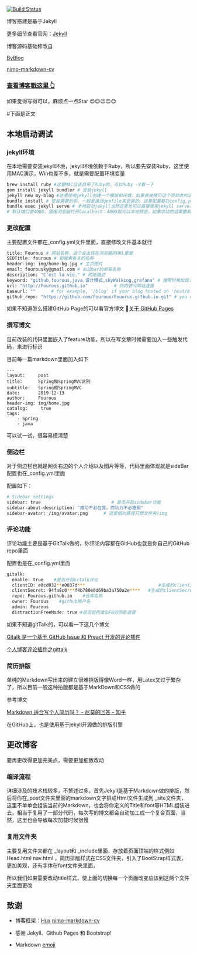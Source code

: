 [![Build Status](https://travis-ci.org/Fourous/Fourous.github.io.svg?branch=master)](https://travis-ci.org/Fourous/Fourous.github.io)

博客搭建是基于Jekyll 

更多细节查看官网：[Jekyll](http://jekyllcn.com/)

博客源码基础修改自

 [ByBlog](https://github.com/qiubaiying/qiubaiying.github.io)

[nimo-markdown-cv](https://github.com/wodeni/nimo-markdown-cv)

### [查看博客戳这里 👆](http://qiubaiying.github.io)

如果觉得写得可以，麻烦点一点Star :wink::wink::wink::wink::wink:

#下面是正文

## 本地启动调试

### jekyll环境

在本地需要安装jekyll环境，jekyll环境依赖于Ruby，所以要先安装Ruby，这里使用MAC演示，Win也差不多，就是需要配置环境变量

```bash
brew install ruby #这里MAC应该自带了Ruby的，可以Ruby -V看一下
gem install jekyll bundler # 安装jekyll
jekyll new my-blog #这里使用jekyll创建一个模版和环境，如果直接拷贝这个项目改的话，直接省略这一步
bundle install # 安装需要的包，一般是通过gemfile来安装的，这里配置都在config.yml里面
bundle exec jekyll serve # 本地启动jekyll当然这里也可以直接使用jekyll serve来启动，注意当前路径
# 默认端口是4000，直接浏览器打开localhost：4000就可以本地预览，如果改动的话需要刷新浏览器
```



### 更改配置

主要配置文件都在_config.yml文件里面，直接修改文件基本就行

``` bash
title: Fourous # 网站名称，这个会出现在浏览器的URL里面
SEOTitle: fourous # 和搜索有关的名称
header-img: img/home-bg.jpg # 主页图片
email: fourousky@gmail.com # 右边bar的邮箱名称
description: "C’est la vie." # 网站描述
keyword: "github,fourous,java,设计模式,skyWalking,grafana" # 搜索时候出现关键字
url: "http://Fourous.github.io"          # 你的访问网站连接
baseurl: ""      # for example, '/blog' if your blog hosted on 'host/blog'
github_repo: "https://github.com/Fourous/Fouorus.github.io.git" # you code repository
```

如果不知道怎么搭建GitHub Page的可以看官方博文 :fist_right:[关于 GitHub Pages](https://help.github.com/cn/github/working-with-github-pages/about-github-pages)

### 撰写博文

目前改装的代码里面嵌入了feature功能，所以在写文章时候需要加入一些触发代码，来进行标识

目前每一篇markdown里面加入如下

```
---
layout:     post
title:      Spring和SpringMVC区别
subtitle:   Spring和SpringMVC
date:       2019-12-13
author:     Fourous
header-img: img/home.jpg
catalog: 	 true
tags:
    - Spring
    - java
```

可以试一试，很容易摸清楚

### 侧边栏

对于侧边栏也就是网页右边的个人介绍以及图片等等，代码里面体现就是sideBar配置也在_config.yml里面

配置如下：

```bash
# Sidebar settings
sidebar: true                           # 是否开启sidebar功能
sidebar-about-description: "成功不必在我，而功力不必唐捐"
sidebar-avatar: /img/avatar.png      # 这里相对路径只想文件夹/img
```

### 评论功能

评论功能主要是基于GitTalk做的，你评论内容都在GitHub也就是你自己的GitHub repo里面

配置也是在_config.yml里面

```bash
gitalk:
  enable: true    #是否开启Gitalk评论
  clientID: e0cd032**e0837d***                            #生成的clientID
  clientSecret: 94fa8c0***f4b780e0d69ba3a750a2e****   #生成的clientSecret
  repo: Fourous.github.io    #仓库名称
  owner: Fourous    #github用户名
  admin: Fourous
  distractionFreeMode: true #是否启用类似FB的阴影遮罩

```

如果不知道gitTalk的，可以看一下这几个博文

[Gitalk 是一个基于 GitHub Issue 和 Preact 开发的评论插件](https://github.com/gitalk/gitalk/blob/master/readme-cn.md)

[个人博客评论插件之gittalk](https://juejin.im/post/5d7734b5518825680e34cabf)

### 简历排版

单纯的Markdown写出来的建立很难排版得像Word一样，用Latex又过于繁杂了，所以目前一般这种拍版都是基于MarkDown和CSS做的

参考博文

[Markdown 适合写个人简历吗？ - 尼莫的回答 - 知乎]( https://www.zhihu.com/question/20546890/answer/323888961)

在GitHub上，也是使用基于jekyll开源做的排版引擎

## 更改博客

要再更改得更加完美点，需要更加细致改动

### 编译流程

详细涉及的技术栈较多，不赘述过多，首先Jekyll是基于Markdown做的排版，然后将你在_post文件夹里面的markdown文字排成Html文件生成到 _site文件夹，这里不单单会组装当前的Markdown，也会将你定义的Title和foot等HTML组装进去，相当于复用了一部分代码，每次写的博文都会自动加工成一个复合页面，当然，这里也会导致每次加载时候很慢

### 复用文件夹

主要复用文件夹都在 _layout和 _include里面，存放着页面顶端的样式例如Head.html nav.html ，简历排版样式在CSS文件夹，引入了BootStrap样式表，更加美观，还有字体在font文件夹里面，

所以我们如果需要改动title样式，使上面的切换每一个页面改变应该到这两个文件夹里面更改

## 致谢

* 博客框架：[Hux](https://github.com/Huxpro/huxpro.github.io)  [nimo-markdown-cv](https://github.com/wodeni/nimo-markdown-cv)

* 感谢 Jekyll、Github Pages 和 Bootstrap!

* Markdown [emoji](https://www.webfx.com/tools/emoji-cheat-sheet/)


